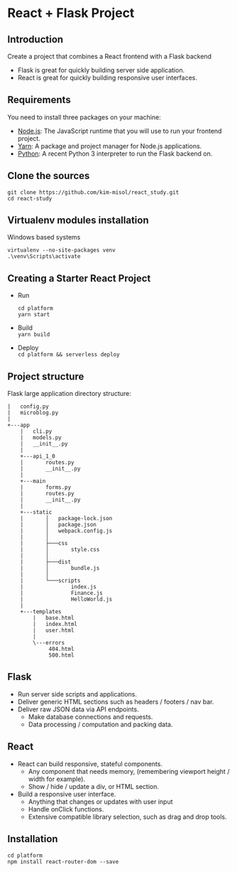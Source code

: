 # React + Flask Project
## Introduction  
Create a project that combines a React frontend with a Flask backend  
- Flask is great for quickly building server side application.  
- React is great for quickly building responsive user interfaces.  

## Requirements

You need to install three packages on your machine:

- [Node.js](https://nodejs.org/en/): The JavaScript runtime that you will use to run your frontend project.
- [Yarn](https://yarnpkg.com/getting-started/install): A package and project manager for Node.js applications.
- [Python](https://www.python.org/downloads/): A recent Python 3 interpreter to run the Flask backend on.

## Clone the sources
```commandline
git clone https://github.com/kim-misol/react_study.git
cd react-study
```

## Virtualenv modules installation
Windows based systems
```commandline
virtualenv --no-site-packages venv
.\venv\Scripts\activate
```

## Creating a Starter React Project

- Run  
    ```commandline
    cd platform 
    yarn start
    ```

- Build  
`yarn build`

- Deploy  
`cd platform && serverless deploy`

## Project structure
Flask large application directory structure:
```
|   config.py
|   microblog.py
|
+---app
    |   cli.py
    |   models.py
    |   __init__.py
    |
    +---api_1_0
    |       routes.py
    |       __init__.py
    |
    +---main
    |       forms.py
    |       routes.py
    |       __init__.py
    |
    +---static
    |       │   package-lock.json
    |       │   package.json
    |       │   webpack.config.js
    |       │
    |       ├───css
    |       │       style.css
    |       │
    |       ├───dist
    |       │       bundle.js
    |       │
    |       └───scripts
    |               index.js
    |               Finance.js
    |               HelloWorld.js
    |
    +---templates
        |   base.html
        |   index.html
        |   user.html
        |
        \---errors
             404.html
             500.html
```

## Flask
- Run server side scripts and applications.  
- Deliver generic HTML sections such as headers / footers / nav bar.
- Deliver raw JSON data via API endpoints.
    - Make database connections and requests.
    - Data processing / computation and packing data.
    
## React
- React can build responsive, stateful components.
    - Any component that needs memory, (remembering viewport height / width for example).
    - Show / hide / update a div, or HTML section.
- Build a responsive user interface.
    - Anything that changes or updates with user input
    - Handle onClick functions.
    - Extensive compatible library selection, such as drag and drop tools.
    
    
## Installation
```
cd platform
npm install react-router-dom --save
```